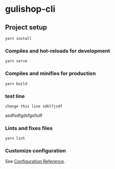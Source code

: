 # gulishop-cli

## Project setup
```
yarn install
```

### Compiles and hot-reloads for development
```
yarn serve
```

### Compiles and minifies for production
```
yarn build
```
### test line
```
change this line sdklfjsdf
```

asdfsdfgdsfgsfsdf
### Lints and fixes files
```
yarn lint
```

### Customize configuration
See [Configuration Reference](https://cli.vuejs.org/config/).
